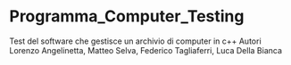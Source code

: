 # Programma_Computer_Testing
Test del software che gestisce un archivio di computer in c++
Autori Lorenzo Angelinetta, Matteo Selva, Federico Tagliaferri, Luca Della Bianca
